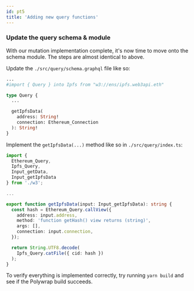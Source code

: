 ```yaml
---
id: pt5
title: 'Adding new query functions'
---
```


### **Update the query schema & module**

With our mutation implementation complete, it's now time to move onto the schema module. The steps are almost identical to above.

Update the `./src/query/schema.graphql` file like so:

```graphql title="./src/query/schema.graphql"
...
#import { Query } into Ipfs from "w3://ens/ipfs.web3api.eth"

type Query {
  ...

  getIpfsData(
    address: String!
    connection: Ethereum_Connection
  ): String!
}
```

Implement the `getIpfsData(...)` method like so in `./src/query/index.ts`:

```typescript title="./src/query/index.ts"
import {
  Ethereum_Query,
  Ipfs_Query,
  Input_getData,
  Input_getIpfsData
} from './w3';

...

export function getIpfsData(input: Input_getIpfsData): string {
  const hash = Ethereum_Query.callView({
    address: input.address,
    method: 'function getHash() view returns (string)',
    args: [],
    connection: input.connection,
  });

  return String.UTF8.decode(
    Ipfs_Query.catFile({ cid: hash })
  );
}
```

To verify everything is implemented correctly, try running `yarn build` and see if the Polywrap build succeeds.
